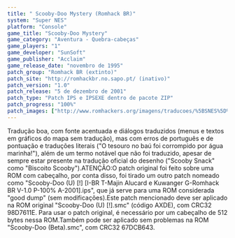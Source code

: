 ```yaml
---
title: " Scooby-Doo Mystery (Romhack BR)"
system: "Super NES"
platform: "Console"
game_title: "Scooby-Doo Mystery"
game_category: "Aventura - Quebra-cabeças"
game_players: "1"
game_developer: "SunSoft"
game_publisher: "Acclaim"
game_release_date: "novembro de 1995"
patch_group: "Romhack BR (extinto)"
patch_site: "http://romhackbr.no.sapo.pt/ (inativo)"
patch_version: "1.0"
patch_release: "5 de dezembro de 2001"
patch_type: "Patch IPS e IPSEXE dentro de pacote ZIP"
patch_progress: "100%"
patch_images: ["http://www.romhackers.org/imagens/traducoes/%5BSNES%5D%20Scooby-Doo%20Mystery%20-%20Romhack%20BR%20-%201.png","http://www.romhackers.org/imagens/traducoes/%5BSNES%5D%20Scooby-Doo%20Mystery%20-%20Romhack%20BR%20-%202.png","http://www.romhackers.org/imagens/traducoes/%5BSNES%5D%20Scooby-Doo%20Mystery%20-%20Romhack%20BR%20-%203.png"]
---
```

Tradução boa, com fonte acentuada e diálogos traduzidos (menus e textos em gráficos do mapa sem tradução), mas com erros de português e de pontuação e traduções literais ("O tesouro no baú foi corrompido por água marinha!"), além de um termo notável que não foi traduzido, apesar de sempre estar presente na tradução oficial do desenho ("Scooby Snack" como "Biscoito Scooby").ATENÇÃO:O patch original foi feito sobre uma ROM com cabeçalho, por conta disso, foi tirado um outro patch nomeado como "Scooby-Doo (U) [!] [I-BR T-Majin Alucard e Kuwanger G-Romhack BR V-1.0 P-100% A-2001].ips", que já serve para uma ROM considerada "good dump" (sem modificações).Este patch mencionado deve ser aplicado na ROM original "Scooby-Doo (U) [!].smc" (código AXDE), com CRC32 98D7611E. Para usar o patch original, é necessário por um cabeçalho de 512 bytes nessa ROM.Também pode ser aplicado sem problemas na ROM "Scooby-Doo (Beta).smc", com CRC32 67DCB643.